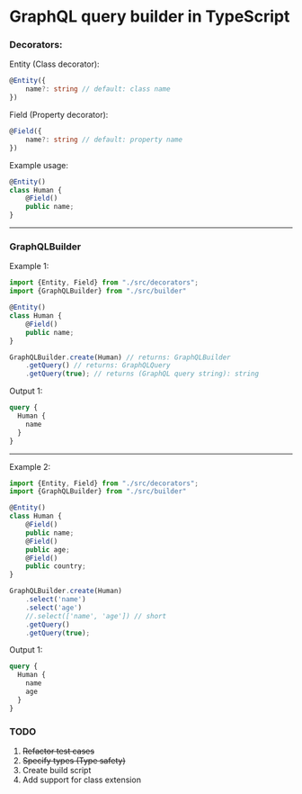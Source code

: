 # GraphQL query builder in TypeScript

### Decorators:

Entity (Class decorator):
```typescript
@Entity({
    name?: string // default: class name
})
```
Field (Property decorator):
```typescript
@Field({
    name?: string // default: property name
})
```
Example usage:
```typescript
@Entity()
class Human {
    @Field()
    public name;
}
```
- - -

### GraphQLBuilder

Example 1:
```typescript
import {Entity, Field} from "./src/decorators";
import {GraphQLBuilder} from "./src/builder"

@Entity()
class Human {
    @Field()
    public name;
}

GraphQLBuilder.create(Human) // returns: GraphQLBuilder
    .getQuery() // returns: GraphQLQuery
    .getQuery(true); // returns (GraphQL query string): string 
```
Output 1:
```graphql schema
query {
  Human {
    name
  }
}
```

- - -

Example 2:
```typescript
import {Entity, Field} from "./src/decorators";
import {GraphQLBuilder} from "./src/builder"

@Entity()
class Human {
    @Field()
    public name;
    @Field()
    public age;
    @Field()
    public country;
}

GraphQLBuilder.create(Human)
    .select('name')
    .select('age')
    //.select(['name', 'age']) // short
    .getQuery()
    .getQuery(true); 
```
Output 1:
```graphql schema
query {
  Human {
    name
    age
  }
}
```

### TODO

1. ~~Refactor test cases~~
2. ~~Specify types (Type safety)~~
3. Create build script
4. Add support for class extension
